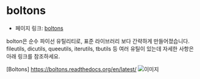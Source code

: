 # boltons

 - 페이지 링크: [boltons](https://github.com/mahmoud/boltons)

bolton은 순수 파이선 유틸리티로, 표준 라이브러리 보다 간략하게 만들어졌습니다.
fileutils, dicutils, queeutils, iterutils, tbutils 등 여러 유틸이 있는데 자세한 사항은 아래 링크를 참조하세요.

[Boltons] https://boltons.readthedocs.org/en/latest/
![이미지](https://raw.githubusercontent.com/TeamSEGO/github-trend-kr/master/img/011-04.PNG)
